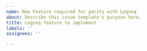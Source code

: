 ```yaml
---
name: New Feature required for parity with Logseq
about: Describe this issue template's purpose here.
title: Logseq feature to implement
labels: ''
assignees: ''

---
```



